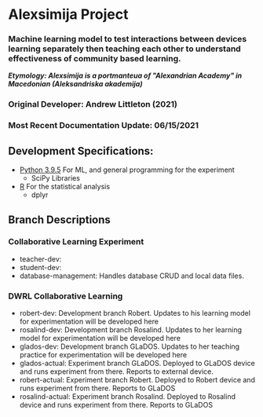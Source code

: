 # Alexsimija Project

### Machine learning model to test interactions between devices learning separately then teaching each other to understand effectiveness of community based learning. 

_**Etymology: Alexsimija is a portmanteua of "Alexandrian Academy" in Macedonian \(Aleksandriska akademija\)**_

### Original Developer: Andrew Littleton \(2021\)

### Most Recent Documentation Update: 06/15/2021

## Development Specifications:

* [Python 3.9.5](https://www.python.org/downloads/release/python-395/) For ML, and general programming for the experiment
  * SciPy Libraries
* [R](https://www.r-project.org/) For the statistical analysis
  * dplyr

## Branch Descriptions

### Collaborative Learning Experiment 

* teacher-dev: 
* student-dev:
* database-management: Handles database CRUD and local data files.

### DWRL Collaborative Learning 

* robert-dev: Development branch Robert. Updates to his learning model for experimentation will be developed here
* rosalind-dev: Development branch Rosalind. Updates to her learning model for experimentation will be developed here
* glados-dev: Development branch GLaDOS. Updates to her teaching practice for experimentation will be developed here
* glados-actual: Experiment branch GLaDOS. Deployed to GLaDOS device and runs experiment from there. Reports to external device.
* robert-actual: Experiment branch Robert. Deployed to Robert device and runs experiment from there. Reports to GLaDOS
* rosalind-actual: Experiment branch Rosalind. Deployed to Rosalind device and runs experiment from there. Reports to GLaDOS



